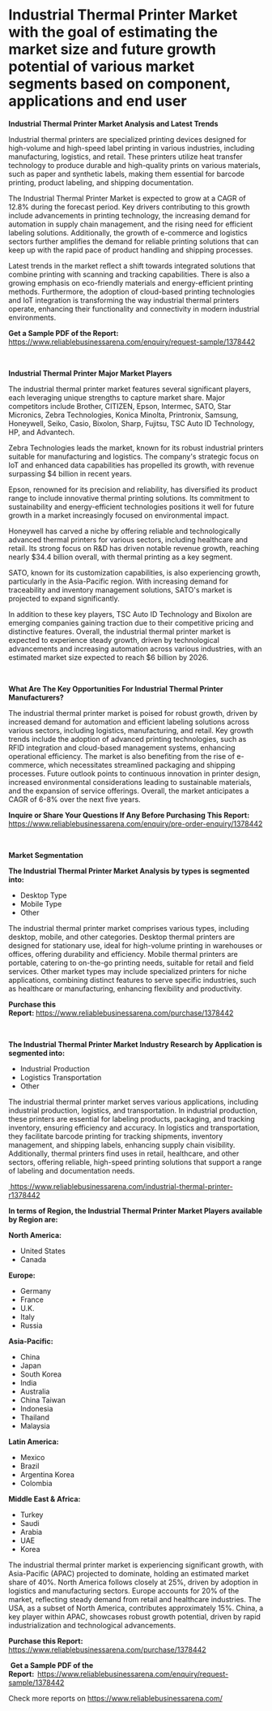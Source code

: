 <p><h1>Industrial Thermal Printer Market with the goal of estimating the market size and future growth potential of various market segments based on component, applications and end user</h1></p><p><strong>Industrial Thermal Printer Market Analysis and Latest Trends</strong></p>
<p><p>Industrial thermal printers are specialized printing devices designed for high-volume and high-speed label printing in various industries, including manufacturing, logistics, and retail. These printers utilize heat transfer technology to produce durable and high-quality prints on various materials, such as paper and synthetic labels, making them essential for barcode printing, product labeling, and shipping documentation.</p><p>The Industrial Thermal Printer Market is expected to grow at a CAGR of 12.8% during the forecast period. Key drivers contributing to this growth include advancements in printing technology, the increasing demand for automation in supply chain management, and the rising need for efficient labeling solutions. Additionally, the growth of e-commerce and logistics sectors further amplifies the demand for reliable printing solutions that can keep up with the rapid pace of product handling and shipping processes.</p><p>Latest trends in the market reflect a shift towards integrated solutions that combine printing with scanning and tracking capabilities. There is also a growing emphasis on eco-friendly materials and energy-efficient printing methods. Furthermore, the adoption of cloud-based printing technologies and IoT integration is transforming the way industrial thermal printers operate, enhancing their functionality and connectivity in modern industrial environments.</p></p>
<p><strong>Get a Sample PDF of the Report:&nbsp;</strong> <a href="https://www.reliablebusinessarena.com/enquiry/request-sample/1378442?utm_campaign=2031&utm_medium=2&utm_source=Github&utm_content=ia&utm_term=16022025&utm_id=industrial-thermal-printer">https://www.reliablebusinessarena.com/enquiry/request-sample/1378442</a></p>
<p>&nbsp;</p>
<p><strong>Industrial Thermal Printer Major Market Players</strong></p>
<p><p>The industrial thermal printer market features several significant players, each leveraging unique strengths to capture market share. Major competitors include Brother, CITIZEN, Epson, Intermec, SATO, Star Micronics, Zebra Technologies, Konica Minolta, Printronix, Samsung, Honeywell, Seiko, Casio, Bixolon, Sharp, Fujitsu, TSC Auto ID Technology, HP, and Advantech.</p><p>Zebra Technologies leads the market, known for its robust industrial printers suitable for manufacturing and logistics. The company's strategic focus on IoT and enhanced data capabilities has propelled its growth, with revenue surpassing $4 billion in recent years.</p><p>Epson, renowned for its precision and reliability, has diversified its product range to include innovative thermal printing solutions. Its commitment to sustainability and energy-efficient technologies positions it well for future growth in a market increasingly focused on environmental impact.</p><p>Honeywell has carved a niche by offering reliable and technologically advanced thermal printers for various sectors, including healthcare and retail. Its strong focus on R&D has driven notable revenue growth, reaching nearly $34.4 billion overall, with thermal printing as a key segment.</p><p>SATO, known for its customization capabilities, is also experiencing growth, particularly in the Asia-Pacific region. With increasing demand for traceability and inventory management solutions, SATO's market is projected to expand significantly.</p><p>In addition to these key players, TSC Auto ID Technology and Bixolon are emerging companies gaining traction due to their competitive pricing and distinctive features. Overall, the industrial thermal printer market is expected to experience steady growth, driven by technological advancements and increasing automation across various industries, with an estimated market size expected to reach $6 billion by 2026.</p></p>
<p>&nbsp;</p>
<p><strong>What Are The Key Opportunities For Industrial Thermal Printer Manufacturers?</strong></p>
<p><p>The industrial thermal printer market is poised for robust growth, driven by increased demand for automation and efficient labeling solutions across various sectors, including logistics, manufacturing, and retail. Key growth trends include the adoption of advanced printing technologies, such as RFID integration and cloud-based management systems, enhancing operational efficiency. The market is also benefiting from the rise of e-commerce, which necessitates streamlined packaging and shipping processes. Future outlook points to continuous innovation in printer design, increased environmental considerations leading to sustainable materials, and the expansion of service offerings. Overall, the market anticipates a CAGR of 6-8% over the next five years.</p></p>
<p><strong>Inquire or Share Your Questions If Any Before Purchasing This Report:</strong> <a href="https://www.reliablebusinessarena.com/enquiry/pre-order-enquiry/1378442?utm_campaign=2031&utm_medium=2&utm_source=Github&utm_content=ia&utm_term=16022025&utm_id=industrial-thermal-printer">https://www.reliablebusinessarena.com/enquiry/pre-order-enquiry/1378442</a></p>
<p>&nbsp;</p>
<p><strong>Market Segmentation</strong></p>
<p><strong>The Industrial Thermal Printer Market Analysis by types is segmented into:</strong></p>
<p><ul><li>Desktop Type</li><li>Mobile Type</li><li>Other</li></ul></p>
<p><p>The industrial thermal printer market comprises various types, including desktop, mobile, and other categories. Desktop thermal printers are designed for stationary use, ideal for high-volume printing in warehouses or offices, offering durability and efficiency. Mobile thermal printers are portable, catering to on-the-go printing needs, suitable for retail and field services. Other market types may include specialized printers for niche applications, combining distinct features to serve specific industries, such as healthcare or manufacturing, enhancing flexibility and productivity.</p></p>
<p><strong>Purchase this Report:&nbsp;</strong><a href="https://www.reliablebusinessarena.com/purchase/1378442?utm_campaign=2031&utm_medium=2&utm_source=Github&utm_content=ia&utm_term=16022025&utm_id=industrial-thermal-printer">https://www.reliablebusinessarena.com/purchase/1378442</a></p>
<p>&nbsp;</p>
<p><strong>The Industrial Thermal Printer Market Industry Research by Application is segmented into:</strong></p>
<p><ul><li>Industrial Production</li><li>Logistics Transportation</li><li>Other</li></ul></p>
<p><p>The industrial thermal printer market serves various applications, including industrial production, logistics, and transportation. In industrial production, these printers are essential for labeling products, packaging, and tracking inventory, ensuring efficiency and accuracy. In logistics and transportation, they facilitate barcode printing for tracking shipments, inventory management, and shipping labels, enhancing supply chain visibility. Additionally, thermal printers find uses in retail, healthcare, and other sectors, offering reliable, high-speed printing solutions that support a range of labeling and documentation needs.</p></p>
<p><a href="https://www.reliablebusinessarena.com/industrial-thermal-printer-r1378442?utm_campaign=2031&utm_medium=2&utm_source=Github&utm_content=ia&utm_term=16022025&utm_id=industrial-thermal-printer">&nbsp;https://www.reliablebusinessarena.com/industrial-thermal-printer-r1378442</a></p>
<p><strong>In terms of Region, the Industrial Thermal Printer Market Players available by Region are:</strong></p>
<p>
    <p> <strong> North America: </strong>
        <ul>
            <li>United States</li>
            <li>Canada</li>
        </ul>
        </p> 
    <p> <strong> Europe: </strong>
        <ul>
            <li>Germany</li>
            <li>France</li>
            <li>U.K.</li>
            <li>Italy</li>
            <li>Russia</li>
        </ul>
        </p> 
    <p> <strong> Asia-Pacific: </strong>
        <ul>
            <li>China</li>
            <li>Japan</li>
            <li>South Korea</li>
            <li>India</li>
            <li>Australia</li>
            <li>China Taiwan</li>
            <li>Indonesia</li>
            <li>Thailand</li>
            <li>Malaysia</li>
        </ul>
        </p> 
    <p> <strong> Latin America: </strong>
        <ul>
            <li>Mexico</li>
            <li>Brazil</li>
            <li>Argentina Korea</li>
            <li>Colombia</li>
        </ul>
        </p> 
    <p> <strong> Middle East & Africa: </strong>
        <ul>
            <li>Turkey</li>
            <li>Saudi</li>
            <li>Arabia</li>
            <li>UAE</li>
            <li>Korea</li>
        </ul>
    </p>
    </p>
<p><p>The industrial thermal printer market is experiencing significant growth, with Asia-Pacific (APAC) projected to dominate, holding an estimated market share of 40%. North America follows closely at 25%, driven by adoption in logistics and manufacturing sectors. Europe accounts for 20% of the market, reflecting steady demand from retail and healthcare industries. The USA, as a subset of North America, contributes approximately 15%. China, a key player within APAC, showcases robust growth potential, driven by rapid industrialization and technological advancements.</p></p>
<p><strong>Purchase this Report: </strong><a href="https://www.reliablebusinessarena.com/purchase/1378442?utm_campaign=2031&utm_medium=2&utm_source=Github&utm_content=ia&utm_term=16022025&utm_id=industrial-thermal-printer">https://www.reliablebusinessarena.com/purchase/1378442</a></p>
<p>&nbsp;<strong>Get a Sample PDF of the Report:&nbsp;&nbsp;</strong><a href="https://www.reliablebusinessarena.com/enquiry/request-sample/1378442?utm_campaign=2031&utm_medium=2&utm_source=Github&utm_content=ia&utm_term=16022025&utm_id=industrial-thermal-printer">https://www.reliablebusinessarena.com/enquiry/request-sample/1378442</a></p>
<p><strong></strong></p>
<p>Check more reports on <a href="https://www.reliablebusinessarena.com/?utm_campaign=2031&utm_medium=2&utm_source=Github&utm_content=ia&utm_term=16022025&utm_id=industrial-thermal-printer">https://www.reliablebusinessarena.com/</a></p>